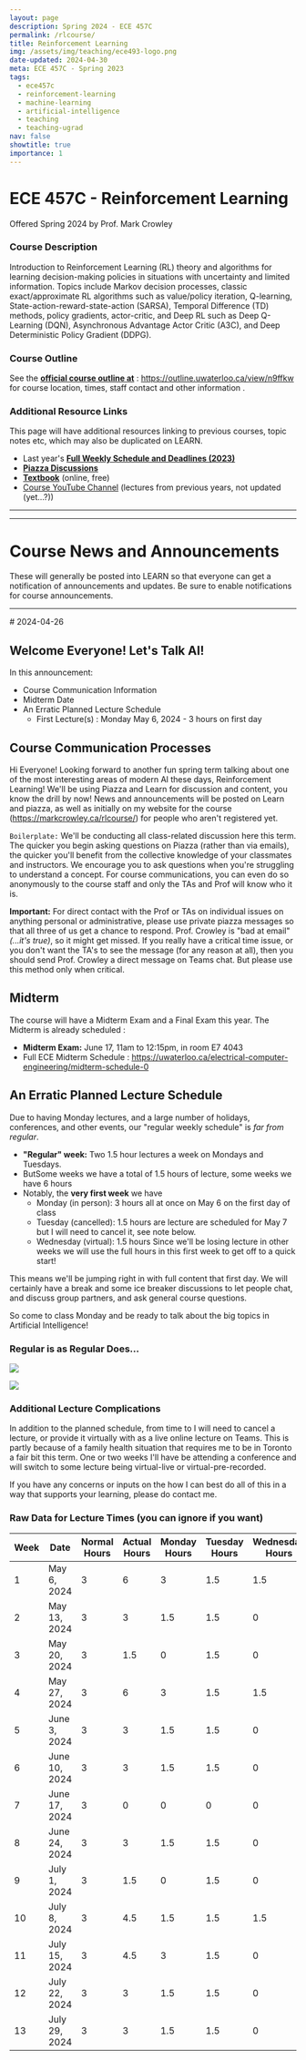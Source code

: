 ```yaml
---
layout: page
description: Spring 2024 - ECE 457C
permalink: /rlcourse/
title: Reinforcement Learning
img: /assets/img/teaching/ece493-logo.png
date-updated: 2024-04-30
meta: ECE 457C - Spring 2023
tags:
  - ece457c
  - reinforcement-learning
  - machine-learning
  - artificial-intelligence
  - teaching
  - teaching-ugrad
nav: false
showtitle: true
importance: 1
---
```


# ECE 457C - Reinforcement Learning

Offered Spring 2024 by Prof. Mark Crowley

### Course Description

Introduction to Reinforcement Learning (RL) theory and algorithms for learning decision-making policies in situations with uncertainty and limited information. Topics include Markov decision processes, classic exact/approximate RL algorithms such as value/policy iteration, Q-learning, State-action-reward-state-action (SARSA), Temporal Difference (TD) methods, policy gradients, actor-critic, and Deep RL such as Deep Q-Learning (DQN), Asynchronous Advantage Actor Critic (A3C), and Deep Deterministic Policy Gradient (DDPG).



### Course Outline

See the [**official course outline at**](https://outline.uwaterloo.ca/view/n9ffkw) : https://outline.uwaterloo.ca/view/n9ffkw  for course location, times, staff contact and other information .


### Additional Resource Links

This page will have additional resources linking to previous courses, topic notes etc, which may also be duplicated on LEARN.

- Last year's **[Full Weekly Schedule and Deadlines (2023)](/ece457c-schedule/)**
- **[Piazza Discussions](https://piazza.com/uwaterloo.ca/summer2024/ece457c)** 
- **[Textbook](http://incompleteideas.net/book/the-book-2nd.html)** (online, free)
- [Course YouTube Channel](https://www.youtube.com/channel/UC6p1AJ7jKNFp6OB2MmAoWvA) (lectures from previous years, not updated (yet...?))

<hr/>
<hr/>

# Course News and Announcements
These will generally be posted into LEARN so that everyone can get a notification of announcements and updates. Be sure to enable notifications for course announcements.

<hr/>
# 2024-04-26

## Welcome Everyone! Let's Talk AI!

In this announcement:

- Course Communication Information
- Midterm Date
- An Erratic Planned Lecture Schedule
  - First Lecture(s) : Monday May 6, 2024 - 3 hours on first day

## Course Communication Processes

Hi Everyone!
Looking forward to another fun spring term talking about one of the most interesting areas of modern AI these days, Reinforcement Learning!
We'll be using Piazza and Learn for discussion and content, you know the drill by now!
News and announcements will be posted on Learn and piazza, as well as initially on my website for the course (https://markcrowley.ca/rlcourse/) for people who aren't registered yet.

`Boilerplate:`
We'll be conducting all class-related discussion here this term. The quicker you begin asking questions on Piazza (rather than via emails), the quicker you'll benefit from the collective knowledge of your classmates and instructors. We encourage you to ask questions when you're struggling to understand a concept. For course communications, you can even do so anonymously to the course staff and only the TAs and Prof will know who it is. 

**Important:**
For direct contact with the Prof or TAs on individual issues on anything personal or administrative, please use private piazza messages so that all three of us get a chance to respond. Prof. Crowley is "bad at email" *(...it's true)*, so it might get missed. If you really have a critical time issue, or you don't want the TA's to see the message (for any reason at all), then you should send Prof. Crowley a direct message on Teams chat. But please use this method only when critical.



## Midterm

The course will have a Midterm Exam and a Final Exam this year. The Midterm is already scheduled :

- **Midterm Exam:** June 17,  11am to 12:15pm, in room E7 4043 
- Full ECE Midterm Schedule : https://uwaterloo.ca/electrical-computer-engineering/midterm-schedule-0



## An Erratic Planned Lecture Schedule

Due to having Monday lectures, and a large number of holidays, conferences, and other events, our "regular weekly schedule" is *far from regular*. 
- **"Regular" week:** Two 1.5 hour lectures a week on Mondays and Tuesdays.
- ButSome weeks we have a total of 1.5 hours of lecture, some weeks we have 6 hours
- Notably, the **very first week** we have
	- Monday (in person): 3 hours all at once on May 6 on the first day of class
	- Tuesday (cancelled): 1.5 hours are lecture are scheduled for May 7 but I will need to cancel it, see note below.
	- Wednesday (virtual): 1.5 hours 
	Since we'll be losing lecture in other weeks we will use the full hours in this first week to get off to a quick start! 

This means we'll be jumping right in with full content that first day. We will certainly have a break and some ice breaker discussions to let people chat, and discuss group partners, and ask general course questions.

So come to class Monday and be ready to talk about the big topics in Artificial Intelligence!

### Regular is as Regular Does...

![](../assets/img/teaching/457C-S24-totalhours.png)

![](../assets/img/teaching/457C-S24-hoursbyday.png)

### Additional Lecture Complications

In addition to the planned schedule, from time to I will need to cancel a lecture, or provide it virtually with as a live online lecture on Teams. This is partly because of a family health situation that requires me to be in Toronto a fair bit this term. One or two weeks I'll have be attending a conference and will switch to some lecture being virtual-live or virtual-pre-recorded.

If you have any concerns or inputs on the how I can best do all of this in a way that supports your learning, please do contact me.
### Raw Data for Lecture Times (you can ignore if you want)

| Week | Date | Normal Hours | Actual Hours | Monday Hours | Tuesday Hours | Wednesday Hours |
| ---- | ---- | ---- | ---- | ---- | ---- | ---- |
| 1 | May 6, 2024 | 3 | 6 | 3 | 1.5 | 1.5 |
| 2 | May 13, 2024 | 3 | 3 | 1.5 | 1.5 | 0 |
| 3 | May 20, 2024 | 3 | 1.5 | 0 | 1.5 | 0 |
| 4 | May 27, 2024 | 3 | 6 | 3 | 1.5 | 1.5 |
| 5 | June 3, 2024 | 3 | 3 | 1.5 | 1.5 | 0 |
| 6 | June 10, 2024 | 3 | 3 | 1.5 | 1.5 | 0 |
| 7 | June 17, 2024 | 3 | 0 | 0 | 0 | 0 |
| 8 | June 24, 2024 | 3 | 3 | 1.5 | 1.5 | 0 |
| 9 | July 1, 2024 | 3 | 1.5 | 0 | 1.5 | 0 |
| 10 | July 8, 2024 | 3 | 4.5 | 1.5 | 1.5 | 1.5 |
| 11 | July 15, 2024 | 3 | 4.5 | 3 | 1.5 | 0 |
| 12 | July 22, 2024 | 3 | 3 | 1.5 | 1.5 | 0 |
| 13 | July 29, 2024 | 3 | 3 | 1.5 | 1.5 | 0 |

